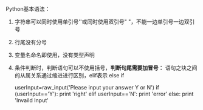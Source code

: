 Python基本语法：      
1. 字符串可以同时使用单引号''或同时使用双引号" "，不能一边单引号一边双引号               
2. 行尾没有分号        
3. 变量名命名即使用，没有类型声明         
4. 条件判断时，判断语句可以不使用括号，**判断句尾需要加冒号：** 语句之块之间的从属关系通过缩进进行区别，elif表示 else if             

	
	userInput=raw_input('Please input your answer Y or N')
	if (userInput=='Y'):
		print 'right'
	elif userInput=='N':
		print 'error'
	else:
		print 'Invaild Input'